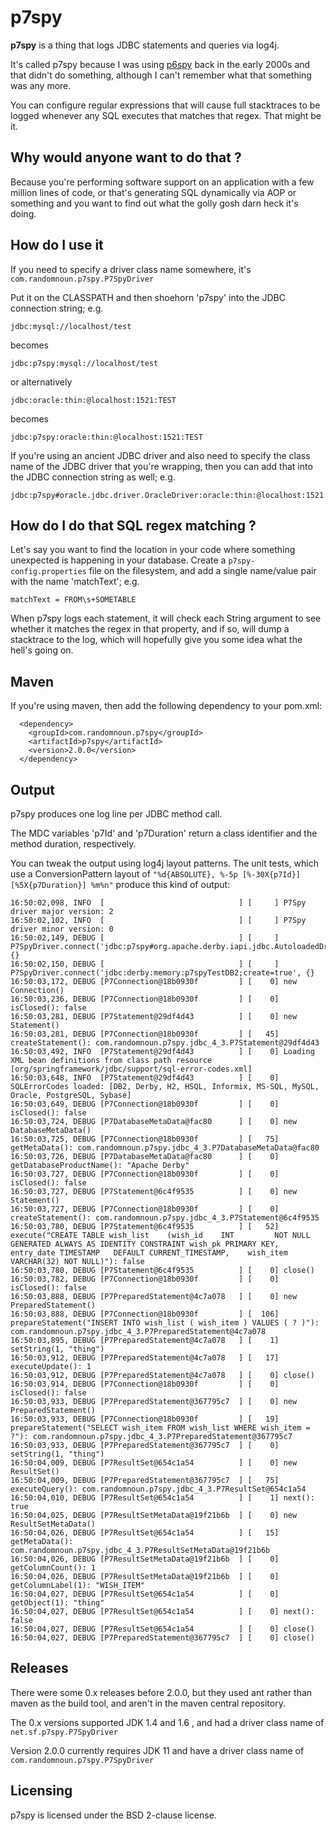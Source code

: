 
# p7spy

**p7spy**  is a thing that logs JDBC statements and queries via log4j. 

It's called p7spy because I was using [p6spy](https://github.com/p6spy/p6spy) back in the early 2000s and that didn't do something, although I can't remember what that something was any more. 

You can configure regular expressions that will cause full stacktraces to be logged whenever any SQL executes that matches that regex. That might be it.

## Why would anyone want to do that  ?

Because you're performing software support on an application with a few million lines of code, or that's generating SQL dynamically via AOP or something and you want to find out what the golly gosh darn heck it's doing.

## How do I use it

If you need to specify a driver class name somewhere, it's  `com.randomnoun.p7spy.P7SpyDriver`

Put it on the CLASSPATH and then shoehorn 'p7spy' into the JDBC connection string; e.g.
```
jdbc:mysql://localhost/test
```
becomes
```
jdbc:p7spy:mysql://localhost/test
```

or alternatively
```
jdbc:oracle:thin:@localhost:1521:TEST
```
becomes
```
jdbc:p7spy:oracle:thin:@localhost:1521:TEST
```
If you're using an ancient JDBC driver and also need to specify the class name of the JDBC driver that you're wrapping, then you can add that into the JDBC connection string as well; e.g.
```
jdbc:p7spy#oracle.jdbc.driver.OracleDriver:oracle:thin:@localhost:1521:TEST
```

## How do I do that SQL regex matching ?

Let's say you want to find the location in your code where something unexpected is happening in your database. Create a `p7spy-config.properties` file on the filesystem, and add a single name/value pair with the name 'matchText'; e.g.

```
matchText = FROM\s+SOMETABLE
```
When p7spy logs each statement, it will check each String argument to see whether it matches the regex in that property, and if so, will dump a stacktrace to the log, which will hopefully give you some idea what the hell's going on. 


## Maven 
If you're using maven, then add the following dependency to your pom.xml:
```
  <dependency>
	<groupId>com.randomnoun.p7spy</groupId>
	<artifactId>p7spy</artifactId>
	<version>2.0.0</version>
  </dependency>
```

## Output

p7spy produces one log line per JDBC method call. 

The MDC variables 'p7Id' and 'p7Duration' return a class identifier and the method duration, respectively.

You can tweak the output using log4j layout patterns. The unit tests, which use a ConversionPattern layout of `"%d{ABSOLUTE}, %-5p [%-30X{p7Id}] [%5X{p7Duration}] %m%n"` produce this kind of output:

```
16:50:02,098, INFO  [                              ] [     ] P7Spy driver major version: 2
16:50:02,102, INFO  [                              ] [     ] P7Spy driver minor version: 0
16:50:02,149, DEBUG [                              ] [     ] P7SpyDriver.connect('jdbc:p7spy#org.apache.derby.iapi.jdbc.AutoloadedDriver:derby:memory:p7spyTestDB2;create=true', {}
16:50:02,150, DEBUG [                              ] [     ] P7SpyDriver.connect('jdbc:derby:memory:p7spyTestDB2;create=true', {}
16:50:03,172, DEBUG [P7Connection@18b0930f         ] [    0] new Connection()
16:50:03,236, DEBUG [P7Connection@18b0930f         ] [    0] isClosed(): false
16:50:03,281, DEBUG [P7Statement@29df4d43          ] [    0] new Statement()
16:50:03,281, DEBUG [P7Connection@18b0930f         ] [   45] createStatement(): com.randomnoun.p7spy.jdbc_4_3.P7Statement@29df4d43
16:50:03,492, INFO  [P7Statement@29df4d43          ] [    0] Loading XML bean definitions from class path resource [org/springframework/jdbc/support/sql-error-codes.xml]
16:50:03,648, INFO  [P7Statement@29df4d43          ] [    0] SQLErrorCodes loaded: [DB2, Derby, H2, HSQL, Informix, MS-SQL, MySQL, Oracle, PostgreSQL, Sybase]
16:50:03,649, DEBUG [P7Connection@18b0930f         ] [    0] isClosed(): false
16:50:03,724, DEBUG [P7DatabaseMetaData@fac80      ] [    0] new DatabaseMetaData()
16:50:03,725, DEBUG [P7Connection@18b0930f         ] [   75] getMetaData(): com.randomnoun.p7spy.jdbc_4_3.P7DatabaseMetaData@fac80
16:50:03,726, DEBUG [P7DatabaseMetaData@fac80      ] [    0] getDatabaseProductName(): "Apache Derby"
16:50:03,727, DEBUG [P7Connection@18b0930f         ] [    0] isClosed(): false
16:50:03,727, DEBUG [P7Statement@6c4f9535          ] [    0] new Statement()
16:50:03,727, DEBUG [P7Connection@18b0930f         ] [    0] createStatement(): com.randomnoun.p7spy.jdbc_4_3.P7Statement@6c4f9535
16:50:03,780, DEBUG [P7Statement@6c4f9535          ] [   52] execute("CREATE TABLE wish_list    (wish_id    INT         NOT NULL GENERATED ALWAYS AS IDENTITY CONSTRAINT wish_pk PRIMARY KEY,    entry_date TIMESTAMP   DEFAULT CURRENT_TIMESTAMP,    wish_item  VARCHAR(32) NOT NULL)"): false
16:50:03,780, DEBUG [P7Statement@6c4f9535          ] [    0] close()
16:50:03,782, DEBUG [P7Connection@18b0930f         ] [    0] isClosed(): false
16:50:03,888, DEBUG [P7PreparedStatement@4c7a078   ] [    0] new PreparedStatement()
16:50:03,888, DEBUG [P7Connection@18b0930f         ] [  106] prepareStatement("INSERT INTO wish_list ( wish_item ) VALUES ( ? )"): com.randomnoun.p7spy.jdbc_4_3.P7PreparedStatement@4c7a078
16:50:03,895, DEBUG [P7PreparedStatement@4c7a078   ] [    1] setString(1, "thing")
16:50:03,912, DEBUG [P7PreparedStatement@4c7a078   ] [   17] executeUpdate(): 1
16:50:03,912, DEBUG [P7PreparedStatement@4c7a078   ] [    0] close()
16:50:03,914, DEBUG [P7Connection@18b0930f         ] [    0] isClosed(): false
16:50:03,933, DEBUG [P7PreparedStatement@367795c7  ] [    0] new PreparedStatement()
16:50:03,933, DEBUG [P7Connection@18b0930f         ] [   19] prepareStatement("SELECT wish_item FROM wish_list WHERE wish_item = ?"): com.randomnoun.p7spy.jdbc_4_3.P7PreparedStatement@367795c7
16:50:03,933, DEBUG [P7PreparedStatement@367795c7  ] [    0] setString(1, "thing")
16:50:04,009, DEBUG [P7ResultSet@654c1a54          ] [    0] new ResultSet()
16:50:04,009, DEBUG [P7PreparedStatement@367795c7  ] [   75] executeQuery(): com.randomnoun.p7spy.jdbc_4_3.P7ResultSet@654c1a54
16:50:04,010, DEBUG [P7ResultSet@654c1a54          ] [    1] next(): true
16:50:04,025, DEBUG [P7ResultSetMetaData@19f21b6b  ] [    0] new ResultSetMetaData()
16:50:04,026, DEBUG [P7ResultSet@654c1a54          ] [   15] getMetaData(): com.randomnoun.p7spy.jdbc_4_3.P7ResultSetMetaData@19f21b6b
16:50:04,026, DEBUG [P7ResultSetMetaData@19f21b6b  ] [    0] getColumnCount(): 1
16:50:04,026, DEBUG [P7ResultSetMetaData@19f21b6b  ] [    0] getColumnLabel(1): "WISH_ITEM"
16:50:04,027, DEBUG [P7ResultSet@654c1a54          ] [    0] getObject(1): "thing"
16:50:04,027, DEBUG [P7ResultSet@654c1a54          ] [    0] next(): false
16:50:04,027, DEBUG [P7ResultSet@654c1a54          ] [    0] close()
16:50:04,027, DEBUG [P7PreparedStatement@367795c7  ] [    0] close()
```

## Releases

There were some 0.x releases before 2.0.0, but they used ant rather than maven as the build tool, and aren't in the maven central repository. 

The 0.x versions supported JDK 1.4 and 1.6 , and had a driver class name of `net.sf.p7spy.P7SpyDriver`
 
Version 2.0.0 currently requires JDK 11 and have a driver class name of `com.randomnoun.p7spy.P7SpyDriver`

## Licensing

p7spy is licensed under the BSD 2-clause license.